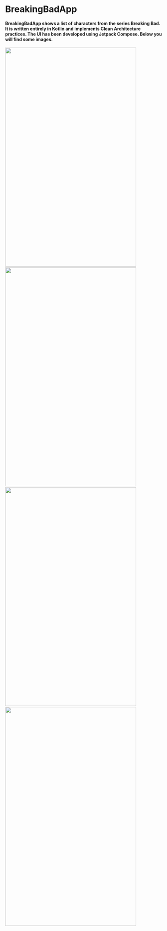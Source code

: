 # BreakingBadApp

#### BreakingBadApp shows a list of characters from the series Breaking Bad. It is written entirely in Kotlin and implements Clean Architecture practices. The UI has been developed using Jetpack Compose. Below you will find some images.

<img src="https://images2.imgbox.com/63/d1/whRo0ApK_o.png" width="420" height="700">
<img/>
<img src="https://images2.imgbox.com/11/bd/C3AniiEs_o.png" width="420" height="700">
<img/>
<img src="https://images2.imgbox.com/d8/1a/KzJYnqcQ_o.png" width="420" height="700">
<img/>
<img src="https://images2.imgbox.com/28/08/5NluRUSg_o.png" width="420" height="700">
<img/>
















